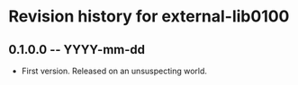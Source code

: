 # Revision history for external-lib0100

## 0.1.0.0 -- YYYY-mm-dd

* First version. Released on an unsuspecting world.
